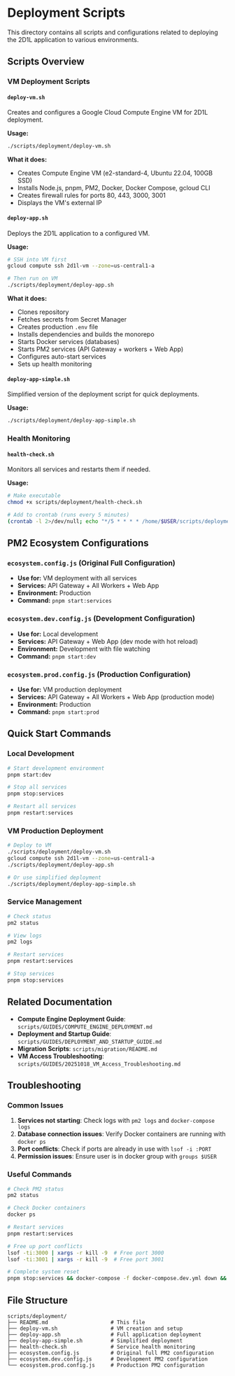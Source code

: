# Deployment Scripts

This directory contains all scripts and configurations related to deploying the 2D1L application to various environments.

## **Scripts Overview**

### **VM Deployment Scripts**

#### `deploy-vm.sh`
Creates and configures a Google Cloud Compute Engine VM for 2D1L deployment.

**Usage:**
```bash
./scripts/deployment/deploy-vm.sh
```

**What it does:**
- Creates Compute Engine VM (e2-standard-4, Ubuntu 22.04, 100GB SSD)
- Installs Node.js, pnpm, PM2, Docker, Docker Compose, gcloud CLI
- Creates firewall rules for ports 80, 443, 3000, 3001
- Displays the VM's external IP

#### `deploy-app.sh`
Deploys the 2D1L application to a configured VM.

**Usage:**
```bash
# SSH into VM first
gcloud compute ssh 2d1l-vm --zone=us-central1-a

# Then run on VM
./scripts/deployment/deploy-app.sh
```

**What it does:**
- Clones repository
- Fetches secrets from Secret Manager
- Creates production `.env` file
- Installs dependencies and builds the monorepo
- Starts Docker services (databases)
- Starts PM2 services (API Gateway + workers + Web App)
- Configures auto-start services
- Sets up health monitoring

#### `deploy-app-simple.sh`
Simplified version of the deployment script for quick deployments.

**Usage:**
```bash
./scripts/deployment/deploy-app-simple.sh
```

### **Health Monitoring**

#### `health-check.sh`
Monitors all services and restarts them if needed.

**Usage:**
```bash
# Make executable
chmod +x scripts/deployment/health-check.sh

# Add to crontab (runs every 5 minutes)
(crontab -l 2>/dev/null; echo "*/5 * * * * /home/$USER/scripts/deployment/health-check.sh") | crontab -
```

## **PM2 Ecosystem Configurations**

### `ecosystem.config.js` (Original Full Configuration)
- **Use for:** VM deployment with all services
- **Services:** API Gateway + All Workers + Web App
- **Environment:** Production
- **Command:** `pnpm start:services`

### `ecosystem.dev.config.js` (Development Configuration)
- **Use for:** Local development
- **Services:** API Gateway + Web App (dev mode with hot reload)
- **Environment:** Development with file watching
- **Command:** `pnpm start:dev`

### `ecosystem.prod.config.js` (Production Configuration)
- **Use for:** VM production deployment
- **Services:** API Gateway + All Workers + Web App (production mode)
- **Environment:** Production
- **Command:** `pnpm start:prod`

## **Quick Start Commands**

### **Local Development**
```bash
# Start development environment
pnpm start:dev

# Stop all services
pnpm stop:services

# Restart all services
pnpm restart:services
```

### **VM Production Deployment**
```bash
# Deploy to VM
./scripts/deployment/deploy-vm.sh
gcloud compute ssh 2d1l-vm --zone=us-central1-a
./scripts/deployment/deploy-app.sh

# Or use simplified deployment
./scripts/deployment/deploy-app-simple.sh
```

### **Service Management**
```bash
# Check status
pm2 status

# View logs
pm2 logs

# Restart services
pnpm restart:services

# Stop services
pnpm stop:services
```

## **Related Documentation**

- **Compute Engine Deployment Guide**: `scripts/GUIDES/COMPUTE_ENGINE_DEPLOYMENT.md`
- **Deployment and Startup Guide**: `scripts/GUIDES/DEPLOYMENT_AND_STARTUP_GUIDE.md`
- **Migration Scripts**: `scripts/migration/README.md`
- **VM Access Troubleshooting**: `scripts/GUIDES/20251018_VM_Access_Troubleshooting.md`

## **Troubleshooting**

### **Common Issues**

1. **Services not starting**: Check logs with `pm2 logs` and `docker-compose logs`
2. **Database connection issues**: Verify Docker containers are running with `docker ps`
3. **Port conflicts**: Check if ports are already in use with `lsof -i :PORT`
4. **Permission issues**: Ensure user is in docker group with `groups $USER`

### **Useful Commands**

```bash
# Check PM2 status
pm2 status

# Check Docker containers
docker ps

# Restart services
pnpm restart:services

# Free up port conflicts
lsof -ti:3000 | xargs -r kill -9  # Free port 3000
lsof -ti:3001 | xargs -r kill -9  # Free port 3001

# Complete system reset
pnpm stop:services && docker-compose -f docker-compose.dev.yml down && pnpm start:prod
```

## **File Structure**

```
scripts/deployment/
├── README.md                    # This file
├── deploy-vm.sh                 # VM creation and setup
├── deploy-app.sh                # Full application deployment
├── deploy-app-simple.sh         # Simplified deployment
├── health-check.sh              # Service health monitoring
├── ecosystem.config.js          # Original full PM2 configuration
├── ecosystem.dev.config.js      # Development PM2 configuration
└── ecosystem.prod.config.js     # Production PM2 configuration
```
